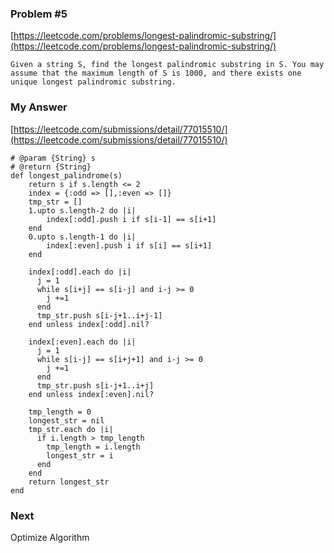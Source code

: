 ### Problem #5
[https://leetcode.com/problems/longest-palindromic-substring/](https://leetcode.com/problems/longest-palindromic-substring/)

```
Given a string S, find the longest palindromic substring in S. You may assume that the maximum length of S is 1000, and there exists one unique longest palindromic substring.
```

### My Answer
[https://leetcode.com/submissions/detail/77015510/](https://leetcode.com/submissions/detail/77015510/)

```
# @param {String} s
# @return {String}
def longest_palindrome(s)
    return s if s.length <= 2
    index = {:odd => [],:even => []}
    tmp_str = []
    1.upto s.length-2 do |i|
        index[:odd].push i if s[i-1] == s[i+1]
    end
    0.upto s.length-1 do |i|
        index[:even].push i if s[i] == s[i+1]
    end

    index[:odd].each do |i|
      j = 1
      while s[i+j] == s[i-j] and i-j >= 0
        j +=1
      end
      tmp_str.push s[i-j+1..i+j-1]
    end unless index[:odd].nil?

    index[:even].each do |i|
      j = 1
      while s[i-j] == s[i+j+1] and i-j >= 0
        j +=1
      end
      tmp_str.push s[i-j+1..i+j]
    end unless index[:even].nil?

    tmp_length = 0
    longest_str = nil
    tmp_str.each do |i|
      if i.length > tmp_length
        tmp_length = i.length
        longest_str = i
      end
    end
    return longest_str
end
```

### Next

Optimize Algorithm
